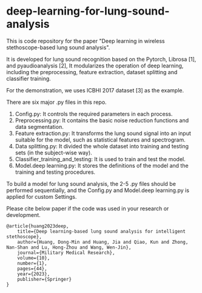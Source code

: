 # deep-learning-for-lung-sound-analysis

This is code repository for the paper "Deep learning in wireless stethoscope-based lung sound analysis".

It is developed for lung sound recognition based on the Pytorch, Librosa [1], and pyaudioanalysis [2], 
It modularizes the operation of deep learning, including the preprocessing, feature extraction, dataset splitting and classifier training.


For the demonstration, we uses ICBHI 2017 dataset [3] as the example. 

There are six major .py files in this repo.

  1. Config.py: It controls the required parameters in each process.
  2. Preprocessing.py: It contains the basic noise reduction functions and data segmentation.
  3. Feature extraction.py: It transforms the lung sound signal into an input suitable for the model, such as statistical features and spectrogram.
  4. Data splitting.py: It divided the whole dataset into training and testing sets (in the subject-wise way).
  5. Classifier_training_and_testing: It is used to train and test the model.
  6. Model.deep learning.py: It stores the definitions of the model and the training and testing procedures.


To build a model for lung sound analysis, the 2-5 .py files should be performed sequentially, 
and the Config.py and Model.deep learning.py is applied for custom Settings.

Please cite below paper if the code was used in your research or development.
    
    @article{huang2023deep,
        title={Deep learning-based lung sound analysis for intelligent stethoscope},
        author={Huang, Dong-Min and Huang, Jia and Qiao, Kun and Zhong, Nan-Shan and Lu, Hong-Zhou and Wang, Wen-Jin},
        journal={Military Medical Research},
        volume={10},
        number={1},
        pages={44},
        year={2023},
        publisher={Springer}
    }


